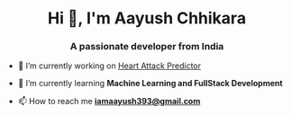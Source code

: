 <h1 align="center">Hi 👋, I'm Aayush Chhikara</h1>
<h3 align="center">A passionate developer from India</h3>

- 🔭 I’m currently working on [Heart Attack Predictor](https://github.com/boltx393/HeartAttackPredictor)

- 🌱 I’m currently learning **Machine Learning and FullStack Development**

- 📫 How to reach me **iamaayush393@gmail.com**
